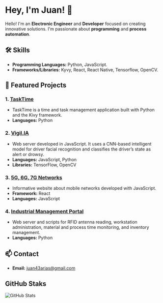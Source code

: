 # Hey, I'm Juan! 👋

Hello! I'm an **Electronic Engineer** and **Developer** focused on creating innovative solutions. I'm passionate about **programming** and **process automation**.

## 🛠️ Skills

- **Programming Languages:** Python, JavaScript.
- **Frameworks/Libraries:** Kyvy, React, React Native, Tensorflow, OpenCV.

## 🚀 Featured Projects

### 1. [TaskTime](https://github.com/Arias3/TaskTime)
- TaskTime is a time and task management application built with Python and the Kivy framework.  
- **Languages:** Python

### 2. [Vigil.IA](https://github.com/Arias3/Vigil.IA)
- Web server developed in JavaScript. It uses a CNN-based intelligent model for driver facial recognition and classifies the driver’s state as alert or drowsy.  
- **Languages:** JavaScript, Python  
- **Libraries:** TensorFlow, OpenCV

### 3. [5G, 6G, 7G Networks](https://github.com/Arias3/website)
- Informative website about mobile networks developed with JavaScript.  
- **Framework:** React  
- **Languages:** JavaScript

### 4. [Industrial Management Portal](https://github.com/Arias3/PORTAL-DE-GESTION-INDUSTIAL-)
- Web server and scripts for RFID antenna reading, workstation administration, material and process time monitoring, and inventory management.  
- **Languages:** Python

## 📫 Contact

- **Email:** [juan43arias@gmail.com](mailto:juan43arias@gmail.com)

## GitHub Staks

![GitHub Stats](https://github-readme-stats.vercel.app/api/top-langs/?username=Arias3&theme=dark&show_icons=true&hide_border=true&layout=compact)
